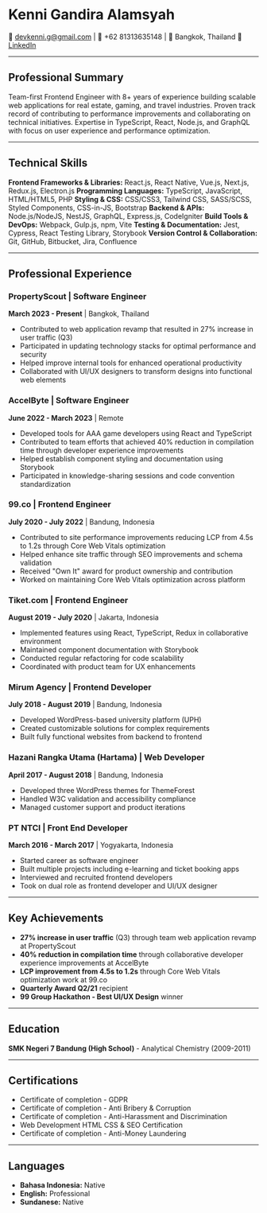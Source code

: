 # Kenni Gandira Alamsyah

📧 devkenni.g@gmail.com | 📱 +62 81313635148 | 📍 Bangkok, Thailand
🔗 [LinkedIn](https://www.linkedin.com/in/kenni-g-alamsyah/)

---

## Professional Summary

Team-first Frontend Engineer with 8+ years of experience building scalable web applications for real estate, gaming, and travel industries. Proven track record of contributing to performance improvements and collaborating on technical initiatives. Expertise in TypeScript, React, Node.js, and GraphQL with focus on user experience and performance optimization.

---

## Technical Skills

**Frontend Frameworks & Libraries:** React.js, React Native, Vue.js, Next.js, Redux.js, Electron.js
**Programming Languages:** TypeScript, JavaScript, HTML/HTML5, PHP
**Styling & CSS:** CSS/CSS3, Tailwind CSS, SASS/SCSS, Styled Components, CSS-in-JS, Bootstrap
**Backend & APIs:** Node.js/NodeJS, NestJS, GraphQL, Express.js, CodeIgniter
**Build Tools & DevOps:** Webpack, Gulp.js, npm, Vite
**Testing & Documentation:** Jest, Cypress, React Testing Library, Storybook
**Version Control & Collaboration:** Git, GitHub, Bitbucket, Jira, Confluence

---

## Professional Experience

### PropertyScout | Software Engineer
**March 2023 - Present** | Bangkok, Thailand
- Contributed to web application revamp that resulted in 27% increase in user traffic (Q3)
- Participated in updating technology stacks for optimal performance and security
- Helped improve internal tools for enhanced operational productivity
- Collaborated with UI/UX designers to transform designs into functional web elements

### AccelByte | Software Engineer
**June 2022 - March 2023** | Remote
- Developed tools for AAA game developers using React and TypeScript
- Contributed to team efforts that achieved 40% reduction in compilation time through developer experience improvements
- Helped establish component styling and documentation using Storybook
- Participated in knowledge-sharing sessions and code convention standardization

### 99.co | Frontend Engineer
**July 2020 - July 2022** | Bandung, Indonesia
- Contributed to site performance improvements reducing LCP from 4.5s to 1.2s through Core Web Vitals optimization
- Helped enhance site traffic through SEO improvements and schema validation
- Received "Own It" award for product ownership and contribution
- Worked on maintaining Core Web Vitals optimization across platform

### Tiket.com | Frontend Engineer
**August 2019 - July 2020** | Jakarta, Indonesia
- Implemented features using React, TypeScript, Redux in collaborative environment
- Maintained component documentation with Storybook
- Conducted regular refactoring for code scalability
- Coordinated with product team for UX enhancements

### Mirum Agency | Frontend Developer
**July 2018 - August 2019** | Bandung, Indonesia
- Developed WordPress-based university platform (UPH)
- Created customizable solutions for complex requirements
- Built fully functional websites from backend to frontend

### Hazani Rangka Utama (Hartama) | Web Developer
**April 2017 - August 2018** | Bandung, Indonesia
- Developed three WordPress themes for ThemeForest
- Handled W3C validation and accessibility compliance
- Managed customer support and product iterations

### PT NTCI | Front End Developer
**March 2016 - March 2017** | Yogyakarta, Indonesia
- Started career as software engineer
- Built multiple projects including e-learning and ticket booking apps
- Interviewed and recruited frontend developers
- Took on dual role as frontend developer and UI/UX designer

---

## Key Achievements

- **27% increase in user traffic** (Q3) through team web application revamp at PropertyScout
- **40% reduction in compilation time** through collaborative developer experience improvements at AccelByte
- **LCP improvement from 4.5s to 1.2s** through Core Web Vitals optimization work at 99.co
- **Quarterly Award Q2/21** recipient
- **99 Group Hackathon - Best UI/UX Design** winner

---

## Education

**SMK Negeri 7 Bandung (High School)** - Analytical Chemistry (2009-2011)

---

## Certifications

- Certificate of completion - GDPR
- Certificate of completion - Anti Bribery & Corruption
- Certificate of completion - Anti-Harassment and Discrimination
- Web Development HTML CSS & SEO Certification
- Certificate of completion - Anti-Money Laundering

---

## Languages

- **Bahasa Indonesia:** Native
- **English:** Professional
- **Sundanese:** Native